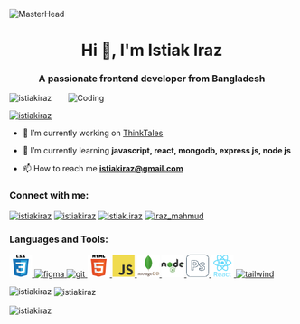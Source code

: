 ![MasterHead](https://blogger.googleusercontent.com/img/b/R29vZ2xl/AVvXsEjNMI5rE_hpc1hmAJTKgKUic-FYChZQdvxIb1te_uyepIHET8eZbTpDKQhkvFRJAE_Yh3GdB0bRByDrbRAW8WnJ3h0hjFf8EHECLy43JQcAUoWkepjuvutjeT3yLa1hTcpR9J7GKsHMsOsHe9w3j0LkdGlMXodLAiog5UmxxaWsRrfkKjRTOcCgnsXXeqU/s1584/bann.jpg)
<h1 align="center">Hi 👋, I'm Istiak Iraz</h1>
<h3 align="center">A passionate frontend developer from Bangladesh</h3>
<img align="right" alt="Coding" width="400" src="https://cdn.dribbble.com/users/1162077/screenshots/3848914/programmer.gif">

<p align="left"> <img src="https://komarev.com/ghpvc/?username=istiakiraz&label=Profile%20views&color=0e75b6&style=flat" alt="istiakiraz" /> </p>

<p align="left"> <a href="https://twitter.com/istiakiraz" target="blank"><img src="https://img.shields.io/twitter/follow/istiakiraz?logo=twitter&style=for-the-badge" alt="istiakiraz" /></a> </p>

- 🔭 I’m currently working on [ThinkTales](https://thinktales.netlify.app/)

- 🌱 I’m currently learning **javascript, react, mongodb, express js, node js**

- 📫 How to reach me **istiakiraz@gmail.com**

<h3 align="left">Connect with me:</h3>
<p align="left">
<a href="https://twitter.com/istiakiraz" target="blank"><img align="center" src="https://raw.githubusercontent.com/rahuldkjain/github-profile-readme-generator/master/src/images/icons/Social/twitter.svg" alt="istiakiraz" height="30" width="40" /></a>
<a href="https://linkedin.com/in/istiakiraz" target="blank"><img align="center" src="https://raw.githubusercontent.com/rahuldkjain/github-profile-readme-generator/master/src/images/icons/Social/linked-in-alt.svg" alt="istiakiraz" height="30" width="40" /></a>
<a href="https://fb.com/istiak.iraz" target="blank"><img align="center" src="https://raw.githubusercontent.com/rahuldkjain/github-profile-readme-generator/master/src/images/icons/Social/facebook.svg" alt="istiak.iraz" height="30" width="40" /></a>
<a href="https://instagram.com/iraz_mahmud" target="blank"><img align="center" src="https://raw.githubusercontent.com/rahuldkjain/github-profile-readme-generator/master/src/images/icons/Social/instagram.svg" alt="iraz_mahmud" height="30" width="40" /></a>
</p>

<h3 align="left">Languages and Tools:</h3>
<p align="left"> <a href="https://www.w3schools.com/css/" target="_blank" rel="noreferrer"> <img src="https://raw.githubusercontent.com/devicons/devicon/master/icons/css3/css3-original-wordmark.svg" alt="css3" width="40" height="40"/> </a> <a href="https://www.figma.com/" target="_blank" rel="noreferrer"> <img src="https://www.vectorlogo.zone/logos/figma/figma-icon.svg" alt="figma" width="40" height="40"/> </a> <a href="https://git-scm.com/" target="_blank" rel="noreferrer"> <img src="https://www.vectorlogo.zone/logos/git-scm/git-scm-icon.svg" alt="git" width="40" height="40"/> </a> <a href="https://www.w3.org/html/" target="_blank" rel="noreferrer"> <img src="https://raw.githubusercontent.com/devicons/devicon/master/icons/html5/html5-original-wordmark.svg" alt="html5" width="40" height="40"/> </a> <a href="https://developer.mozilla.org/en-US/docs/Web/JavaScript" target="_blank" rel="noreferrer"> <img src="https://raw.githubusercontent.com/devicons/devicon/master/icons/javascript/javascript-original.svg" alt="javascript" width="40" height="40"/> </a> <a href="https://www.mongodb.com/" target="_blank" rel="noreferrer"> <img src="https://raw.githubusercontent.com/devicons/devicon/master/icons/mongodb/mongodb-original-wordmark.svg" alt="mongodb" width="40" height="40"/> </a> <a href="https://nodejs.org" target="_blank" rel="noreferrer"> <img src="https://raw.githubusercontent.com/devicons/devicon/master/icons/nodejs/nodejs-original-wordmark.svg" alt="nodejs" width="40" height="40"/> </a> <a href="https://www.photoshop.com/en" target="_blank" rel="noreferrer"> <img src="https://raw.githubusercontent.com/devicons/devicon/master/icons/photoshop/photoshop-line.svg" alt="photoshop" width="40" height="40"/> </a> <a href="https://reactjs.org/" target="_blank" rel="noreferrer"> <img src="https://raw.githubusercontent.com/devicons/devicon/master/icons/react/react-original-wordmark.svg" alt="react" width="40" height="40"/> </a> <a href="https://tailwindcss.com/" target="_blank" rel="noreferrer"> <img src="https://www.vectorlogo.zone/logos/tailwindcss/tailwindcss-icon.svg" alt="tailwind" width="40" height="40"/> </a> </p>

<p><img align="left" src="https://github-readme-stats.vercel.app/api/top-langs?username=istiakiraz&show_icons=true&locale=en&layout=compact" alt="istiakiraz" /></p>

<p>&nbsp;<img align="center" src="https://github-readme-stats.vercel.app/api?username=istiakiraz&show_icons=true&locale=en" alt="istiakiraz" /></p>

<p><img align="center" src="https://github-readme-streak-stats.herokuapp.com/?user=istiakiraz&" alt="istiakiraz" /></p>
